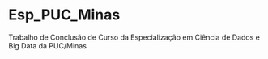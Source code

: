 # Esp_PUC_Minas
Trabalho de Conclusão de Curso da Especialização em Ciência de Dados e Big Data da PUC/Minas
